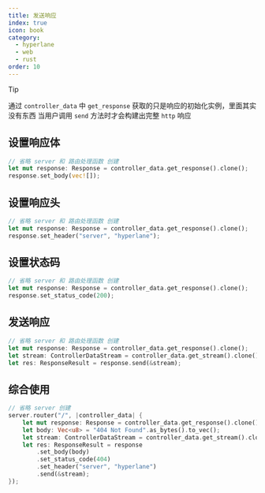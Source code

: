 ```yaml
---
title: 发送响应
index: true
icon: book
category:
  - hyperlane
  - web
  - rust
order: 10
---
```


> [!tip]
> 通过 `controller_data` 中 `get_response` 获取的只是响应的初始化实例，里面其实没有东西
> 当用户调用 `send` 方法时才会构建出完整 `http` 响应

## 设置响应体

```rust
// 省略 server 和 路由处理函数 创建
let mut response: Response = controller_data.get_response().clone();
response.set_body(vec![]);
```

## 设置响应头

```rust
// 省略 server 和 路由处理函数 创建
let mut response: Response = controller_data.get_response().clone();
response.set_header("server", "hyperlane");
```

## 设置状态码

```rust
// 省略 server 和 路由处理函数 创建
let mut response: Response = controller_data.get_response().clone();
response.set_status_code(200);
```

## 发送响应

```rust
// 省略 server 和 路由处理函数 创建
let mut response: Response = controller_data.get_response().clone();
let stream: ControllerDataStream = controller_data.get_stream().clone().unwrap();
let res: ResponseResult = response.send(&stream);
```

## 综合使用

```rust
// 省略 server 创建
server.router("/", |controller_data| {
    let mut response: Response = controller_data.get_response().clone();
    let body: Vec<u8> = "404 Not Found".as_bytes().to_vec();
    let stream: ControllerDataStream = controller_data.get_stream().clone().unwrap();
    let res: ResponseResult = response
        .set_body(body)
        .set_status_code(404)
        .set_header("server", "hyperlane")
        .send(&stream);
});
```

<Bottom />
